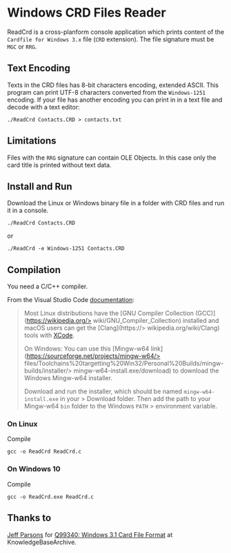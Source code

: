 # Windows CRD Files Reader

ReadCrd is a cross-planform console application which prints content of the `Cardfile for Windows 3.x` file (`CRD` extension). The file signature must be `MGC` or `RRG`.

## Text Encoding

Texts in the CRD files has 8-bit characters encoding, extended ASCII. This program can print UTF-8 characters converted from the `Windows-1251` encoding. If your file has another encoding you can print in in a text file and decode with a text editor:
```
./ReadCrd Contacts.CRD > contacts.txt
```

## Limitations

Files with the `RRG` signature can contain OLE Objects. In this case only the card title is printed without text data.

## Install and Run

Download the Linux or Windows binary file in a folder with CRD files and run it in a console.

```
./ReadCrd Contacts.CRD
```
or
```
./ReadCrd -e Windows-1251 Contacts.CRD
```

## Compilation

You need a C/C++ compiler.

From the Visual Studio Code [documentation](https://code.visualstudio.com/docs/languages/cpp):

> Most Linux distributions have the [GNU Compiler Collection (GCC)](https://wikipedia.org/> wiki/GNU_Compiler_Collection) installed and macOS users can get the [Clang](https://> wikipedia.org/wiki/Clang) tools with [XCode](https://developer.apple.com/xcode/).
> 
> On Windows: You can use this [Mingw-w64 link](https://sourceforge.net/projects/mingw-w64/> files/Toolchains%20targetting%20Win32/Personal%20Builds/mingw-builds/installer/> mingw-w64-install.exe/download) to download the Windows Mingw-w64 installer.
> 
> Download and run the installer, which should be named `mingw-w64-install.exe` in your > Download folder. Then add the path to your Mingw-w64 `bin` folder to the Windows `PATH` > environment variable.

### On Linux

Compile
```
gcc -o ReadCrd ReadCrd.c
```

### On Windows 10

Compile
```
gcc -o ReadCrd.exe ReadCrd.c
```

## Thanks to

[Jeff Parsons](https://github.com/jeffpar) for
[Q99340: Windows 3.1 Card File Format](https://jeffpar.github.io/kbarchive/kb/099/Q99340/)  at KnowledgeBaseArchive.
